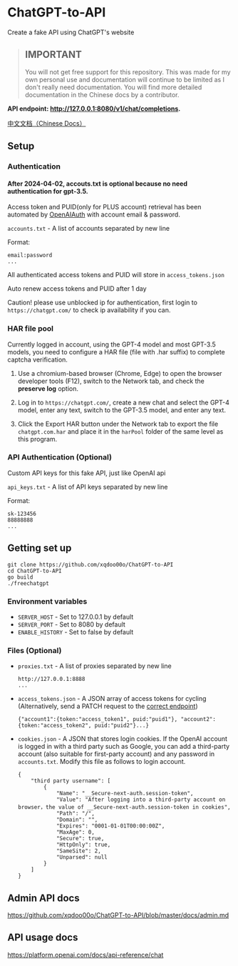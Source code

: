 # ChatGPT-to-API

Create a fake API using ChatGPT's website

> ## IMPORTANT
> You will not get free support for this repository. This was made for my own personal use and documentation will continue to be limited as I don't really need documentation. You will find more detailed documentation in the Chinese docs by a contributor.

**API endpoint: http://127.0.0.1:8080/v1/chat/completions.**

[中文文档（Chinese Docs）](https://github.com/xqdoo00o/ChatGPT-to-API/blob/master/README_ZH.md)
## Setup
    
### Authentication

#### After 2024-04-02, accouts.txt is optional because no need authentication for gpt-3.5.

Access token and PUID(only for PLUS account) retrieval has been automated by [OpenAIAuth](https://github.com/xqdoo00o/OpenAIAuth/) with account email & password.

`accounts.txt` - A list of accounts separated by new line 

Format:
```
email:password
...
```

All authenticated access tokens and PUID will store in `access_tokens.json`

Auto renew access tokens and PUID after 1 day

Caution! please use unblocked ip for authentication, first login to `https://chatgpt.com/` to check ip availability if you can.

### HAR file pool

Currently logged in account, using the GPT-4 model and most GPT-3.5 models, you need to configure a HAR file (file with .har suffix) to complete captcha verification.

  1. Use a chromium-based browser (Chrome, Edge) to open the browser developer tools (F12), switch to the Network tab, and check the **preserve log** option.

  2. Log in to `https://chatgpt.com/`, create a new chat and select the GPT-4 model, enter any text, switch to the GPT-3.5 model, and enter any text.

  3. Click the Export HAR button under the Network tab to export the file `chatgpt.com.har` and place it in the `harPool` folder of the same level as this program.

### API Authentication (Optional)

Custom API keys for this fake API, just like OpenAI api

`api_keys.txt` - A list of API keys separated by new line

Format:
```
sk-123456
88888888
...
```

## Getting set up
```  
git clone https://github.com/xqdoo00o/ChatGPT-to-API
cd ChatGPT-to-API
go build
./freechatgpt
```

### Environment variables
  - `SERVER_HOST` - Set to 127.0.0.1 by default
  - `SERVER_PORT` - Set to 8080 by default
  - `ENABLE_HISTORY` - Set to false by default

### Files (Optional)
  - `proxies.txt` - A list of proxies separated by new line

    ```
    http://127.0.0.1:8888
    ...
    ```
  - `access_tokens.json` - A JSON array of access tokens for cycling (Alternatively, send a PATCH request to the [correct endpoint](https://github.com/xqdoo00o/ChatGPT-to-API/blob/master/docs/admin.md))
    ```
    {"account1":{token:"access_token1", puid:"puid1"}, "account2":{token:"access_token2", puid:"puid2"}...}
    ```
  - `cookies.json` - A JSON that stores login cookies. If the OpenAI account is logged in with a third party such as Google, you can add a third-party account (also suitable for first-party account) and any password in `accounts.txt`. Modify this file as follows to login account.
    ```
    {
        "third party username": [
            {
                "Name": "__Secure-next-auth.session-token",
                "Value": "After logging into a third-party account on browser，the value of __Secure-next-auth.session-token in cookies",
                "Path": "/",
                "Domain": "",
                "Expires": "0001-01-01T00:00:00Z",
                "MaxAge": 0,
                "Secure": true,
                "HttpOnly": true,
                "SameSite": 2,
                "Unparsed": null
            }
        ]
    }
    ```

## Admin API docs
https://github.com/xqdoo00o/ChatGPT-to-API/blob/master/docs/admin.md

## API usage docs
https://platform.openai.com/docs/api-reference/chat
